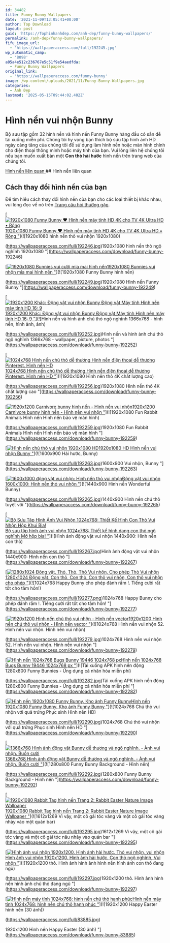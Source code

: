 ```yaml
---
id: 34482
title: Funny Bunny Wallpapers
date: '2021-11-09T13:05:41+00:00'
author: Top Download
layout: post
guid: 'https://Tophinhanhdep.com/anh-dep/funny-bunny-wallpapers/'
permalink: /anh-dep/funny-bunny-wallpapers/
fifu_image_url:
  - 'https://wallpaperaccess.com/full/192245.jpg'
wp_automatic_camp:
  - '8098'
a05a4e512c236767e5c51f9e54aedfda:
  - Funny Bunny Wallpapers
original_link:
  - 'https://wallpaperaccess.com/funny-bunny'
image: /wp-content/uploads/2021/11/Funny-Bunny-Wallpapers.jpg
categories:
  - Ảnh Đẹp
lastmod: '2025-05-15T09:44:02.402Z'
---
```

# Hình nền vui nhộn Bunny

Bộ sưu tập gồm 32 hình nền và hình nền Funny Bunny hàng đầu có sẵn để tải xuống miễn phí. Chúng tôi hy vọng bạn thích bộ sưu tập hình ảnh HD ngày càng tăng của chúng tôi để sử dụng làm hình nền hoặc màn hình chính cho điện thoại thông minh hoặc máy tính của bạn. Vui lòng liên hệ chúng tôi nếu bạn muốn xuất bản một **Con thỏ hài hước** hình nền trên trang web của chúng tôi.

[Hình nền liên quan ](#related) ## Hình nền liên quan

## Cách thay đổi hình nền của bạn

 Để tìm hiểu cách thay đổi hình nền của bạn cho các loại thiết bị khác nhau, vui lòng đọc về nó trên [Trang câu hỏi thường gặp](https://tophinhanhdep.com/faq/).

  
[[![1920x1080 Funny Bunny ❤ Hình nền máy tính HD 4K cho TV 4K Ultra HD • Rộng](https://wallpaperaccess.com/full/192245.jpg)1920x1080 Funny Bunny ❤ Hình nền máy tính HD 4K cho TV 4K Ultra HD • Rộng "](https://wallpaperaccess.com/download/funny-bunny-192245)](![1920x1080 hình nền thỏ vui nhộn 1920x1080)

(https://wallpaperaccess.com/full/192246.jpg)1920x1080 hình nền thỏ ngộ nghĩnh 1920x1080 "](https://wallpaperaccess.com/download/funny-bunny-192246)

[[![1920x1080 Bunnies vui cười mỉa mai hình nền](https://wallpaperaccess.com/full/192247.jpg)1920x1080 Bunnies vui nhộn mỉa mai hình nền "](https://wallpaperaccess.com/download/funny-bunny-192247)](![1920x1080 Funny Bunny hình nền)

(https://wallpaperaccess.com/full/192249.jpg)1920x1080 Hình nền Funny Bunny "](https://wallpaperaccess.com/download/funny-bunny-192249)

[[![1920x1200 Khác: Động vật vui nhộn Bunny Động vật Máy tính Hình nền máy tính HD 16: 9](https://wallpaperaccess.com/full/192250.jpg)1920x1200 Khác: Động vật vui nhộn Bunny Động vật Máy tính Hình nền máy tính HD 16: 9 "](https://wallpaperaccess.com/download/funny-bunny-192250)](![Hình nền và hình ảnh chú thỏ ngộ nghĩnh 1366x768 - hình nền, hình ảnh, ảnh)

(https://wallpaperaccess.com/full/192252.jpg)Hình nền và hình ảnh chú thỏ ngộ nghĩnh 1366x768 - wallpaper, picture, photos "](https://wallpaperaccess.com/download/funny-bunny-192252)

[[![1024x768 Hình nền chú thỏ dễ thương Hình nền điện thoại dễ thương Pinterest.  Hình nền HD](https://wallpaperaccess.com/full/157438.jpg)1024x768 Hình nền chú thỏ dễ thương Hình nền điện thoại dễ thương Pinterest. Hình nền HD "](https://wallpaperaccess.com/download/funny-bunny-157438)](![1920x1080 Hình nền thỏ 4K chất lượng cao)

(https://wallpaperaccess.com/full/192256.jpg)1920x1080 Hình nền thỏ 4K chất lượng cao "](https://wallpaperaccess.com/download/funny-bunny-192256)

[[![1920x1200 Carnivore bunny hình nền - Hình nền vui nhộn](https://wallpaperaccess.com/full/192258.jpg)1920x1200 Carnivore bunny hình nền - Hình nền vui nhộn "](https://wallpaperaccess.com/download/funny-bunny-192258)](![1920x1080 Fun Rabbit Animals Hình nền Hình nền bảo vệ màn hình)

(https://wallpaperaccess.com/full/192259.jpg)1920x1080 Fun Rabbit Animals Hình nền Hình nền bảo vệ màn hình "](https://wallpaperaccess.com/download/funny-bunny-192259)

[[![Hình nền chú thỏ vui nhộn 1920x1080 HD](https://wallpaperaccess.com/full/192260.jpg)1920x1080 HD Hình nền vui nhộn Bunny "](https://wallpaperaccess.com/download/funny-bunny-192260)](![1600x900 Hài hước, Bunny)

(https://wallpaperaccess.com/full/192263.jpg)1600x900 Vui nhộn, Bunny "](https://wallpaperaccess.com/download/funny-bunny-192263)

[[![1600x1000 động vật vui nhộn: Hình nền thỏ vui nhộn](https://wallpaperaccess.com/full/192264.jpg)Động vật vui nhộn 1600x1000: Hình nền thỏ vui nhộn "](https://wallpaperaccess.com/download/funny-bunny-192264)](![1440x900 Hình nền Wonderful Bunny)

(https://wallpaperaccess.com/full/192265.jpg)1440x900 Hình nền chú thỏ tuyệt vời "](https://wallpaperaccess.com/download/funny-bunny-192265)

[[![Bộ Sưu Tập Hình Ảnh Vui Nhộn 1024x768: Thiết Kế Hình Con Thỏ Vui Nhộn Hộp Khui Bia!](https://wallpaperaccess.com/full/192266.jpg)Bộ sưu tập hình ảnh vui nhộn 1024x768: Thiết kế hình dạng con thỏ ngộ nghĩnh Mở hộp bia! "](https://wallpaperaccess.com/download/funny-bunny-192266)](![Hình ảnh động vật vui nhộn 1440x900: Hình nền con thỏ)

(https://wallpaperaccess.com/full/192267.jpg)Hình ảnh động vật vui nhộn 1440x900: Hình nền con thỏ "](https://wallpaperaccess.com/download/funny-bunny-192267)

[[![1280x1024 Động vật, Thỏ, Thỏ, Thỏ Vui nhộn, Cho phép Thỏ Vui nhộn](https://wallpaperaccess.com/full/192273.jpg)1280x1024 Động vật, Con thỏ, Con thỏ, Con thỏ vui nhộn, Con thỏ vui nhộn cho phép "](https://wallpaperaccess.com/download/funny-bunny-192273)](![1024x768 Happy Bunny cho phép đánh rắm !.  Tiếng cười rất tốt cho tâm hồn!)

(https://wallpaperaccess.com/full/192277.png)1024x768 Happy Bunny cho phép đánh rắm !. Tiếng cười rất tốt cho tâm hồn! "](https://wallpaperaccess.com/download/funny-bunny-192277)

[[![1920x1200 Hình nền chú thỏ vui nhộn - Hình nền vector](https://wallpaperaccess.com/full/192278.jpg)1920x1200 Hình nền chú thỏ vui nhộn - Hình nền vector "](https://wallpaperaccess.com/download/funny-bunny-192278)](![1024x768 Hình nền vui nhộn 52. Hình nền vui nhộn.  Hình nền vui nhộn)

(https://wallpaperaccess.com/full/192279.jpg)1024x768 Hình nền vui nhộn 52. Hình nền vui nhộn. Hình nền vui nhộn "](https://wallpaperaccess.com/download/funny-bunny-192279)

[[![Hình nền 1024x768 Bugs Bunny 19446 1024x768 px](https://wallpaperaccess.com/full/192280.jpg)Hình nền 1024x768 Bugs Bunny 19446 1024x768 px "](https://wallpaperaccess.com/download/funny-bunny-192280)](![Tải xuống APK hình nền động 1280x800 Funny Bunnies - Ứng dụng cá nhân hóa miễn phí)

(https://wallpaperaccess.com/full/192282.jpg)Tải xuống APK hình nền động 1280x800 Funny Bunnies - Ứng dụng cá nhân hóa miễn phí "](https://wallpaperaccess.com/download/funny-bunny-192282)

[[![Hình nền 1920x1080 Funny Bunny.  Kho ảnh Funny Bunny](https://wallpaperaccess.com/full/192288.jpg)Hình nền 1920x1080 Funny Bunny. Kho ảnh Funny Bunny "](https://wallpaperaccess.com/download/funny-bunny-192288)](![1024x768 Chú thỏ vui nhộn với quả trứng Phục sinh Hình nền HD)

(https://wallpaperaccess.com/full/192290.jpg)1024x768 Chú thỏ vui nhộn với quả trứng Phục sinh Hình nền HD "](https://wallpaperaccess.com/download/funny-bunny-192290)

[[![1366x768 Hình ảnh động vật Bunny dễ thương và ngộ nghĩnh.  - Ảnh vui nhộn.  Buồn cười](https://wallpaperaccess.com/full/192291.jpg)1366x768 Hình ảnh động vật Bunny dễ thương và ngộ nghĩnh. - Ảnh vui nhộn. Buồn cười "](https://wallpaperaccess.com/download/funny-bunny-192291)](![1280x800 Funny Bunny Background - Hình nền)

(https://wallpaperaccess.com/full/192292.jpg)1280x800 Funny Bunny Background - Hình nền "](https://wallpaperaccess.com/download/funny-bunny-192292)

[[![1920x1080 Rabbit Tag hình nền Trang 2: Rabbit Easter Nature Image Wallpaper](https://wallpaperaccess.com/full/192294.jpg)1920x1080 Rabbit Tag hình nền Trang 2: Rabbit Easter Nature Image Wallpaper "](https://wallpaperaccess.com/download/funny-bunny-192294)](![1612x1269 Vì vậy, một cô gái tóc vàng và một cô gái tóc vàng nhảy vào một quán bar)

(https://wallpaperaccess.com/full/192295.jpg)1612x1269 Vì vậy, một cô gái tóc vàng và một cô gái tóc nâu nhảy vào quán bar "](https://wallpaperaccess.com/download/funny-bunny-192295)

[[![Hình ảnh vui nhộn 1920x1200.  Hình ảnh hài hước.  Thỏ vui nhộn, vui nhộn](https://wallpaperaccess.com/full/192296.jpg)Hình ảnh vui nhộn 1920x1200. Hình ảnh hài hước. Con thỏ ngộ nghĩnh, Vui nhộn "](https://wallpaperaccess.com/download/funny-bunny-192296)](![1920x1200 thỏ.  Hình ảnh hình ảnh hình nền hình ảnh con thỏ đang ngủ)

(https://wallpaperaccess.com/full/192297.jpg)1920x1200 thỏ. Hình ảnh hình nền hình ảnh chú thỏ đang ngủ "](https://wallpaperaccess.com/download/funny-bunny-192297)

[[![Hình nền máy tính 1024x768: hình nền chú thỏ hạnh phúc](https://wallpaperaccess.com/full/192298.jpg)Hình nền máy tính 1024x768: hình nền chú thỏ hạnh phúc "](https://wallpaperaccess.com/download/funny-bunny-192298)](![1920x1200 Happy Easter hình nền (30 ảnh))

(https://wallpaperaccess.com/full/83885.jpg)

1920x1200 Hình nền Happy Easter (30 ảnh) "](https://wallpaperaccess.com/download/funny-bunny-83885)
